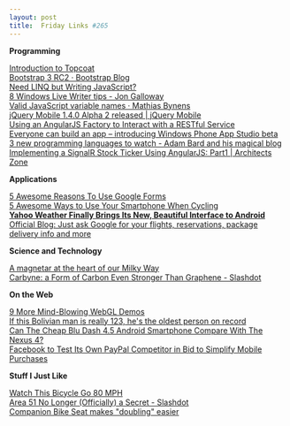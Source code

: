 ```yaml
---
layout: post
title:  Friday Links #265
---
```

**Programming**

[Introduction to Topcoat](http://flippinawesome.org/2013/08/05/introduction-to-topcoat/)[  
Bootstrap 3 RC2 · Bootstrap Blog](http://blog.getbootstrap.com/2013/08/13/bootstrap-3-rc2/)  
[Need LINQ but Writing JavaScript?](http://wildermuth.com/2013/08/11/Need_LINQ_but_Writing_JavaScript)  
[8 Windows Live Writer tips - Jon Galloway](http://weblogs.asp.net/jgalloway/archive/2013/08/12/8-windows-live-writer-tips.aspx)  
[Valid JavaScript variable names · Mathias Bynens](http://mathiasbynens.be/notes/javascript-identifiers)  
[jQuery Mobile 1.4.0 Alpha 2 released | jQuery Mobile](http://jquerymobile.com/blog/2013/08/15/jquery-mobile-1-4-0-alpha-2-released/)  
[Using an AngularJS Factory to Interact with a RESTful Service](http://weblogs.asp.net/dwahlin/archive/2013/08/16/using-an-angularjs-factory-to-interact-with-a-restful-service.aspx)  
[Everyone can build an app – introducing Windows Phone App Studio beta](http://blogs.windows.com/windows_phone/b/wpdev/archive/2013/08/06/everyone-can-build-an-app-introducing-windows-phone-app-studio-beta.aspx)  
[3 new programming languages to watch - Adam Bard and his magical blog](http://adambard.com/blog/3-languages-to-watch/)  
[Implementing a SignalR Stock Ticker Using AngularJS: Part1 | Architects Zone](http://architects.dzone.com/articles/implementing-signalr-stock)

**Applications**

[5 Awesome Reasons To Use Google Forms](http://www.makeuseof.com/tag/5-awesome-reasons-to-use-google-forms/)  
[5 Awesome Ways to Use Your Smartphone When Cycling](http://www.makeuseof.com/tag/5-awesome-ways-to-use-your-smartphone-when-cycling/)  
[**Yahoo Weather Finally Brings Its New, Beautiful Interface to Android**](http://lifehacker.com/yahoo-weather-updates-with-more-weather-data-and-beauti-1149028927?utm_source=feedburner&utm_medium=feed&utm_campaign=Feed:%20lifehacker/full%20(Lifehacker))  
[Official Blog: Just ask Google for your flights, reservations, package delivery info and more](http://googleblog.blogspot.com/2013/08/just-ask-google-for-your-flights.html)

**Science and Technology**

[A magnetar at the heart of our Milky Way](http://www.sciencedaily.com/releases/2013/08/130814132319.htm)  
[Carbyne: a Form of Carbon Even Stronger Than Graphene - Slashdot](http://science.slashdot.org/story/13/08/16/2032225/carbyne-a-form-of-carbon-even-stronger-than-graphene)

**On the Web**

[9 More Mind-Blowing WebGL Demos](http://davidwalsh.name/webgl-demo)  
[If this Bolivian man is really 123, he's the oldest person on record](http://now.msn.com/carmelo-flores-laura-of-bolivia-may-be-oldest-person-ever)  
[Can The Cheap Blu Dash 4.5 Android Smartphone Compare With The Nexus 4?](http://www.makeuseof.com/tag/can-the-cheap-blu-dash-4-5-android-smartphone-compare-with-the-nexus-4/)  
[Facebook to Test Its Own PayPal Competitor in Bid to Simplify Mobile Purchases](http://allthingsd.com/20130815/facebook-testing-out-paypal-competitor-in-bid-to-simplify-mobile-commerce-purchases/)

**Stuff I Just Like**

[Watch This Bicycle Go 80 MPH](http://www.popsci.com/technology/article/2013-08/watch-bicycle-go-80-mph)  
[Area 51 No Longer (Officially) a Secret - Slashdot](http://yro.slashdot.org/story/13/08/16/129200/area-51-no-longer-officially-a-secret)  
[Companion Bike Seat makes "doubling" easier](http://www.gizmag.com/companion-bike-seat-doubling/28705/)

